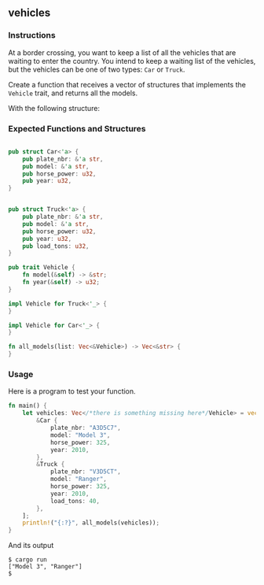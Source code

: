 ## vehicles

### Instructions

At a border crossing, you want to keep a list of all the vehicles that are waiting to enter the country. You intend to keep a waiting list of the vehicles, but the vehicles can be one of two types: `Car` or `Truck`.

Create a function that receives a vector of structures that implements the `Vehicle` trait, and returns all the models.

With the following structure:

### Expected Functions and Structures

```rust

pub struct Car<'a> {
	pub plate_nbr: &'a str,
	pub model: &'a str,
	pub horse_power: u32,
	pub year: u32,
}


pub struct Truck<'a> {
	pub plate_nbr: &'a str,
	pub model: &'a str,
	pub horse_power: u32,
	pub year: u32,
	pub load_tons: u32,
}

pub trait Vehicle {
	fn model(&self) -> &str;
	fn year(&self) -> u32;
}

impl Vehicle for Truck<'_> {
}

impl Vehicle for Car<'_> {
}

fn all_models(list: Vec<&Vehicle>) -> Vec<&str> {
}
```

### Usage

Here is a program to test your function.

```rust
fn main() {
	let vehicles: Vec</*there is something missing here*/Vehicle> = vec![
		&Car {
			plate_nbr: "A3D5C7",
			model: "Model 3",
			horse_power: 325,
			year: 2010,
		},
		&Truck {
			plate_nbr: "V3D5CT",
			model: "Ranger",
			horse_power: 325,
			year: 2010,
			load_tons: 40,
		},
	];
	println!("{:?}", all_models(vehicles));
}
```

And its output

```console
$ cargo run
["Model 3", "Ranger"]
$
```
